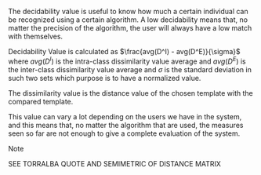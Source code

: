 The decidability value is useful to know how much a certain individual can be recognized using a certain algorithm. A low decidability means that, no matter the precision of the algorithm, the user will always have a low match with themselves. 

Decidability Value is calculated as $\frac{avg(D^I) - avg(D^E)}{\sigma}$ where $avg(D^I)$ is the intra-class dissimilarity value average and $avg(D^E)$ is the inter-class dissimilarity value average and $\sigma$ is the standard deviation in such two sets which purpose is to have a normalized value.

The dissimilarity value is the distance value of the chosen template with the compared template.

This value can vary a lot depending on the users we have in the system, and this means that, no matter the algorithm that are used, the measures seen so far are not enough to give a complete evaluation of the system. 

> [!Note]
> SEE TORRALBA QUOTE AND SEMIMETRIC OF DISTANCE MATRIX